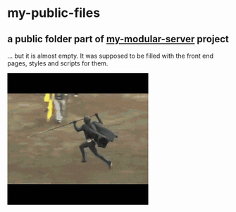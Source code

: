 # my-public-files
## a public folder part of [my-modular-server](https://github.com/UniBreakfast/my-modular-server) project

... but it is almost empty. It was supposed to be filled with the front end pages, styles and scripts for them.

![Batman and Joker](folder/giphy.gif)
